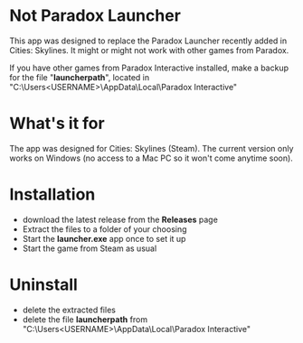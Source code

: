 # Not Paradox Launcher

This app was designed to replace the Paradox Launcher recently added in Cities: Skylines.
It might or might not work with other games from Paradox.

If you have other games from Paradox Interactive installed, make a backup for the file "**launcherpath**", located in "C:\Users\<USERNAME>\AppData\Local\Paradox Interactive\"

# What's it for

The app was designed for Cities: Skylines (Steam).
The current version only works on Windows (no access to a Mac PC so it won't come anytime soon).

# Installation

 - download the latest release from the **Releases** page
 - Extract the files to a folder of your choosing
 - Start the **launcher.exe** app once to set it up
 - Start the game from Steam as usual

# Uninstall

 - delete the extracted files
 - delete the file **launcherpath** from "C:\Users\<USERNAME>\AppData\Local\Paradox Interactive\"
